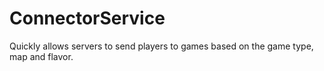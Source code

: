 # ConnectorService
Quickly allows servers to send players to games based on the game type, map and flavor.
